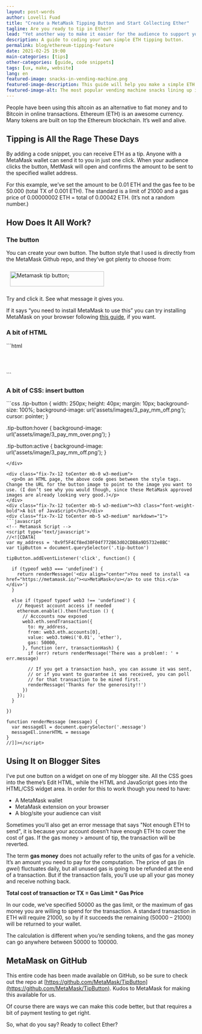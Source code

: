```yaml
---
layout: post-words
author: Lovelli Fuad
title: "Create a MetaMask Tipping Button and Start Collecting Ether"
tagline: Are you ready to tip in Ether?
lead: "Yet another way to make it easier for the audience to support you as their favourite content creator."
description: A guide to coding your own simple ETH tipping button.
permalink: blog/ethereum-tipping-feature
date: 2021-02-25 19:00
main-categories: [tips]
other-categories: [guide, code snippets]
tags: [ux, make, website]
lang: en
featured-image: snacks-in-vending-machine.png
featured-image-description: This guide will help you make a simple ETH tipping button you can complete in a quick snacking portion. 
featured-image-alt: The most popular vending machine snacks lining up inside a vending machine. 
---
```

<div class="fix-7x-12 toCenter mb-0 w3-medium">
  <p>People have been using this altcoin as an alternative to fiat money and to Bitcoin in online transactions. Ethereum (ETH) is an awesome currency. Many tokens are built on top the Ethereum blockchain. It’s well and alive.</p>
</div>
<div class="fix-7x-12 toCenter mb-5 w3-medium"><h2 class="font-weight-bold">Tipping is All the Rage These Days</h2></div>
<div class="fix-7x-12 toCenter mb-0 w3-medium">
  <p>By adding a code snippet, you can receive ETH as a tip. Anyone with a MetaMask wallet can send it to you in just one click. When your audience clicks the button, MetMask will open and confirms the amount to be sent to the specified wallet address.</p>
  <p>For this example, we’ve set the amount to be 0.01 ETH and the gas fee to be 50.000 (total TX of 0.001 ETH). The standard is a limit of 21000 and a gas price of 0.00000002 ETH = total of 0.00042 ETH. (It’s not a random number.) </p></div>
<div class="fix-7x-12 toCenter mb-5 w3-medium"><h2 class="font-weight-bold">How Does It All Work?</h2></div>
<div class="fix-7x-12 toCenter mb-5 w3-medium"><h3 class="font-weight-bold">The button</h3></div>
<div class="fix-7x-12 toCenter mb-0 w3-medium">
  <p>You can create your own button. The button style that I used is directly from the MetaMask Github repo, and they’ve got plenty to choose from:</p>
</div>

<div class="fix-7x-12 toCenter mb-0 w3-medium">
<style>
  .tip-button {
  width: 250px;
  height: 40px;
  margin: 10px;
  background-size: 100%;
  display:inline-block
  background-image: url('https://github.com/MetaMask/TipButton/raw/master/images/3_pay_mm_off.png');
  cursor: pointer;
}

.tip-button:hover {
  background-image: url('https://github.com/MetaMask/TipButton/raw/master/images/3_pay_mm_over.png');
}

.tip-button:active {
  background-image: url('https://github.com/MetaMask/TipButton/raw/master/images/3_pay_mm_off.png');
}
</style>
 <img class="tip-button" alt="Metamask tip button;">
<!-- Metamask Script -->
<script>
var my_address = '0x9f5F4Cf8ed30F04f772B63d02CDB8a9D5732e8BC'
var tipButton = document.querySelector('.tip-button')

tipButton.addEventListener('click', function() {

  if (typeof web3 === 'undefined') {
    return renderMessage('<div align="center">You need to install <a href="https://metamask.io/"><u>MetaMask</u></a> to use this.</a></div>')
  }

  else if (typeof typeof web3 !== 'undefined') {
    // Request account access if needed
    ethereum.enable().then(function () {
      // Acccounts now exposed
      web3.eth.sendTransaction({
        to: my_address,
        from: web3.eth.accounts[0],
        value: web3.toWei('0.01', 'ether'), 
        gas: 50000,
      }, function (err, transactionHash) {
        if (err) return renderMessage('There was a problem!: ' + err.message)

        // If you get a transactionHash, you can assume it was sent,
        // or if you want to guarantee it was received, you can poll
        // for that transaction to be mined first.
        renderMessage('Thanks for the generosity!!')
      })
    });
  }

})

function renderMessage (message) {
  var messageEl = document.querySelector('.message')
  messageEl.innerHTML = message
}
</script>
<div class="message"></div>
</div>

<div class="fix-7x-12 toCenter mb-0 w3-medium">
  <p>Try and click it. See what message it gives you.</p>
  <p>If it says “you need to install MetaMask to use this” you can try installing MetaMask on your browser following <a href="https://metamask.io/download.html">this guide</a>, if you want. </p>
</div>
<div class="fix-7x-12 toCenter mb-5 w3-medium"><h3 class="font-weight-bold">A bit of HTML</h3></div>
<div class="fix-7x-12 toCenter mb-5 w3-medium" markdown="1">
```html
<div class="tip-button" align="center"></div>
<!-- Metamask Script -->
<div class="message"></div>
```
</div>
<div class="fix-7x-12 toCenter mb-5 w3-medium"><h3 class="font-weight-bold">A bit of CSS: insert button</h3></div>
<div class="fix-7x-12 toCenter mb-0 w3-medium" markdown="1">
```css
.tip-button {
  width: 250px;
  height: 40px;
  margin: 10px;
  background-size: 100%;
  background-image: url('assets/images/3_pay_mm_off.png');
  cursor: pointer;
}

.tip-button:hover {
  background-image: url('assets/image/3_pay_mm_over.png');
}

.tip-button:active {
  background-image: url('assets/image/3_pay_mm_off.png');
}
```
</div>

<div class="fix-7x-12 toCenter mb-0 w3-medium">
  <p>On an HTML page, the above code goes between the style tags. Change the URL for the button image to point to the image you want to use. (I don’t see why you would though, since these MetaMask approved images are already looking very good.)</p>
</div>
<div class="fix-7x-12 toCenter mb-5 w3-medium"><h3 class="font-weight-bold">A bit of JavaScript</h3></div>
<div class="fix-7x-12 toCenter mb-5 w3-medium" markdown="1">
```javascript
<!-- Metamask Script -->
<script type='text/javascript'>
//<![CDATA[
var my_address = '0x9f5F4Cf8ed30F04f772B63d02CDB8a9D5732e8BC'
var tipButton = document.querySelector('.tip-button')

tipButton.addEventListener('click', function() {

  if (typeof web3 === 'undefined') {
    return renderMessage('<div align="center">You need to install <a href="https://metamask.io/"><u>MetaMask</u></a> to use this.</a></div>')
  }

  else if (typeof typeof web3 !== 'undefined') {
    // Request account access if needed
    ethereum.enable().then(function () {
      // Acccounts now exposed
      web3.eth.sendTransaction({
        to: my_address,
        from: web3.eth.accounts[0],
        value: web3.toWei('0.01', 'ether'), 
        gas: 50000,
      }, function (err, transactionHash) {
        if (err) return renderMessage('There was a problem!: ' + err.message)

        // If you get a transaction hash, you can assume it was sent,
        // or if you want to guarantee it was received, you can poll
        // for that transaction to be mined first.
        renderMessage('Thanks for the generosity!!')
      })
    });
  }

})

function renderMessage (message) {
  var messageEl = document.querySelector('.message')
  messageEl.innerHTML = message
}
//]]></script>
```
</div>
<div class="fix-7x-12 toCenter mb-5 w3-medium"><h2 class="font-weight-bold">Using It on Blogger Sites</h2></div>
<div class="fix-7x-12 toCenter mb-0 w3-medium" markdown="1">
I’ve put one button on a widget on one of my blogger site. All the CSS goes into the theme’s Edit HTML, while the HTML and JavaScript goes into the HTML/CSS widget area. In order for this to work though you need to have:

- A MetaMask wallet
- MetaMask extension on your browser
- A blog/site your audience can visit

Sometimes you'll also get an error message that says "Not enough ETH to send", it is because your account doesn’t have enough ETH to cover the cost of gas. If the gas money > amount of tip, the transaction will be reverted.  

The term **gas money** does not actually refer to the units of gas for a vehicle. It’s an amount you need to pay for the computation. The price of gas (in *gwei*) fluctuates daily, but all unused gas is going to be refunded at the end of a transaction. But if the transaction fails, you’ll use up all your gas money and receive nothing back. 

**Total cost of transaction or TX = Gas Limit * Gas Price**

In our code, we’ve specified 50000 as the gas limit, or the maximum of gas money you are willing to spend for the transaction. A standard transaction in ETH will require 21000, so by if it succeeds the remaining (50000 – 21000) will be returned to your wallet. 

The calculation is different when you’re sending tokens, and the gas money can go anywhere between 50000 to 100000. 
</div>
<div class="fix-7x-12 toCenter mb-5 w3-medium"><h2 class="font-weight-bold">MetaMask on GitHub</h2></div>
<div class="fix-7x-12 toCenter mb-0 w3-medium" markdown="1">

This entire code has been made available on GitHub, so be sure to check out the repo at [https://github.com/MetaMask/TipButton](https://github.com/MetaMask/TipButton). Kudos to MetaMask for making this available for us. 

Of course there are ways we can make this code better, but that requires a bit of payment testing to get right. 

So, what do you say? Ready to collect Ether? 
</div>
